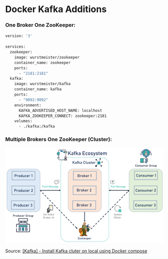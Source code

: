 # Docker Kafka Additions

### One Broker One ZooKeeper:

```dockerfile
version: '3'

services:
  zookeeper:
    image: wurstmeister/zookeeper
    container_name: zookeeper
    ports:
      - "2181:2181"
  kafka:
    image: wurstmeister/kafka
    container_name: kafka
    ports:
      - "9092:9092"
    environment:
      KAFKA_ADVERTISED_HOST_NAME: localhost
      KAFKA_ZOOKEEPER_CONNECT: zookeeper:2181
    volumes:
      - ./kafka:/kafka
```

### Multiple Brokers One ZooKeeper (Cluster):

<img src="/assets/images/kafka/cluster.png" />

Source: [[Kafka] - Install Kafka cluter on local using Docker compose](https://viblo.asia/p/kafka-install-kafka-cluter-on-local-using-docker-compose-jvElaqzdlkw)